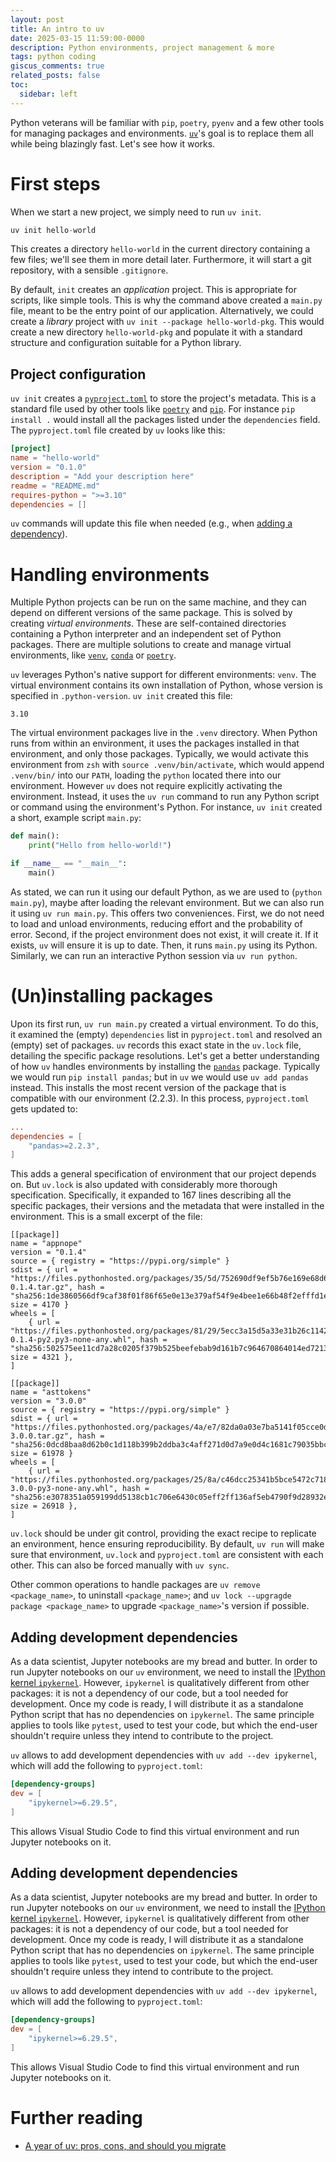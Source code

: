 ```yaml
---
layout: post
title: An intro to uv
date: 2025-03-15 11:59:00-0000
description: Python environments, project management & more
tags: python coding
giscus_comments: true
related_posts: false
toc:
  sidebar: left
---
```


Python veterans will be familiar with `pip`, `poetry`, `pyenv` and a few other tools for managing packages and environments. [`uv`](https://github.com/astral-sh/uv)'s goal is to replace them all while being blazingly fast. Let's see how it works.

# First steps

When we start a new project, we simply need to run `uv init`.

```python
uv init hello-world
```

This creates a directory `hello-world` in the current directory containing a few files; we'll see them in more detail later. Furthermore, it will start a git repository, with a sensible `.gitignore`.

By default, `init` creates an _application_ project. This is appropriate for scripts, like simple tools. This is why the command above created a `main.py` file, meant to be the entry point of our application. Alternatively, we could create a _library_ project with `uv init --package hello-world-pkg`. This would create a new directory `hello-world-pkg` and populate it with a standard structure and configuration suitable for a Python library.

## Project configuration

`uv init` creates a [`pyproject.toml`](https://packaging.python.org/en/latest/guides/writing-pyproject-toml/) to store the project's metadata. This is a standard file used by other tools like [`poetry`](https://python-poetry.org/) and [`pip`](https://pip.pypa.io). For instance `pip install .` would install all the packages listed under the `dependencies` field. The `pyproject.toml` file created by `uv` looks like this:

```toml
[project]
name = "hello-world"
version = "0.1.0"
description = "Add your description here"
readme = "README.md"
requires-python = ">=3.10"
dependencies = []
```

`uv` commands will update this file when needed (e.g., when [adding a dependency](#uninstalling-packages)).

# Handling environments

Multiple Python projects can be run on the same machine, and they can depend on different versions of the same package. This is solved by creating _virtual environments_. These are self-contained directories containing a Python interpreter and an independent set of Python packages. There are multiple solutions to create and manage virtual environments, like [`venv`](https://docs.python.org/3/library/venv.html), [`conda`](https://anaconda.org/anaconda/conda) or [`poetry`](https://python-poetry.org/).

`uv` leverages Python's native support for different environments: `venv`. The virtual environment contains its own installation of Python, whose version is specified in `.python-version`. `uv init` created this file:

```
3.10
```

The virtual environment packages live in the `.venv` directory. When Python runs from within an environment, it uses the packages installed in that environment, and only those packages. Typically, we would activate this environment from `zsh` with `source .venv/bin/activate`, which would append `.venv/bin/` into our `PATH`, loading the `python` located there into our environment. However `uv` does not require explicitly activating the environment. Instead, it uses the `uv run` command to run any Python script or command using the environment's Python. For instance, `uv init` created a short, example script `main.py`:

```python
def main():
    print("Hello from hello-world!")

if __name__ == "__main__":
    main()
```

As stated, we can run it using our default Python, as we are used to (`python main.py`), maybe after loading the relevant environment. But we can also run it using `uv run main.py`. This offers two conveniences. First, we do not need to load and unload environments, reducing effort and the probability of error. Second, if the project environment does not exist, it will create it. If it exists, `uv` will ensure it is up to date. Then, it runs `main.py` using its Python. Similarly, we can run an interactive Python session via `uv run python`.

# (Un)installing packages

Upon its first run, `uv run main.py` created a virtual environment. To do this, it examined the (empty) `dependencies` list in `pyproject.toml` and resolved an (empty) set of packages. `uv` records this exact state in the `uv.lock` file, detailing the specific package resolutions. Let's get a better understanding of how `uv` handles environments by installing the [`pandas`](https://pypi.org/project/pandas/) package. Typically we would run `pip install pandas`; but in `uv` we would use `uv add pandas` instead. This installs the most recent version of the package that is compatible with our environment (2.2.3). In this process, `pyproject.toml` gets updated to:

```toml
...
dependencies = [
    "pandas>=2.2.3",
]
```

This adds a general specification of environment that our project depends on. But `uv.lock` is also updated with considerably more thorough specification. Specifically, it expanded to 167 lines describing all the specific packages, their versions and the metadata that were installed in the environment. This is a small excerpt of the file:

```
[[package]]
name = "appnope"
version = "0.1.4"
source = { registry = "https://pypi.org/simple" }
sdist = { url = "https://files.pythonhosted.org/packages/35/5d/752690df9ef5b76e169e68d6a129fa6d08a7100ca7f754c89495db3c6019/appnope-0.1.4.tar.gz", hash = "sha256:1de3860566df9caf38f01f86f65e0e13e379af54f9e4bee1e66b48f2efffd1ee", size = 4170 }
wheels = [
    { url = "https://files.pythonhosted.org/packages/81/29/5ecc3a15d5a33e31b26c11426c45c501e439cb865d0bff96315d86443b78/appnope-0.1.4-py2.py3-none-any.whl", hash = "sha256:502575ee11cd7a28c0205f379b525beefebab9d161b7c964670864014ed7213c", size = 4321 },
]

[[package]]
name = "asttokens"
version = "3.0.0"
source = { registry = "https://pypi.org/simple" }
sdist = { url = "https://files.pythonhosted.org/packages/4a/e7/82da0a03e7ba5141f05cce0d302e6eed121ae055e0456ca228bf693984bc/asttokens-3.0.0.tar.gz", hash = "sha256:0dcd8baa8d62b0c1d118b399b2ddba3c4aff271d0d7a9e0d4c1681c79035bbc7", size = 61978 }
wheels = [
    { url = "https://files.pythonhosted.org/packages/25/8a/c46dcc25341b5bce5472c718902eb3d38600a903b14fa6aeecef3f21a46f/asttokens-3.0.0-py3-none-any.whl", hash = "sha256:e3078351a059199dd5138cb1c706e6430c05eff2ff136af5eb4790f9d28932e2", size = 26918 },
]
```

`uv.lock` should be under git control, providing the exact recipe to replicate an environment, hence ensuring reproducibility. By default, `uv run` will make sure that environment, `uv.lock` and `pyproject.toml` are consistent with each other. This can also be forced manually with `uv sync`.

Other common operations to handle packages are `uv remove <package_name>`, to uninstall `<package_name>`; and `uv lock --upgragde package <package_name>` to upgrade `<package_name>`'s version if possible.

## Adding development dependencies

As a data scientist, Jupyter notebooks are my bread and butter. In order to run Jupyter notebooks on our `uv` environment, we need to install the [IPython kernel `ipykernel`](https://pypi.org/project/ipykernel/). However, `ipykernel` is qualitatively different from other packages: it is not a dependency of our code, but a tool needed for development. Once my code is ready, I will distribute it as a standalone Python script that has no dependencies on `ipykernel`. The same principle applies to tools like `pytest`, used to test your code, but which the end-user shouldn't require unless they intend to contribute to the project.

`uv` allows to add development dependencies with `uv add --dev ipykernel`, which will add the following to `pyproject.toml`:

```toml
[dependency-groups]
dev = [
    "ipykernel>=6.29.5",
]
```

This allows Visual Studio Code to find this virtual environment and run Jupyter notebooks on it.

## Adding development dependencies

As a data scientist, Jupyter notebooks are my bread and butter. In order to run Jupyter notebooks on our `uv` environment, we need to install the [IPython kernel `ipykernel`](https://pypi.org/project/ipykernel/). However, `ipykernel` is qualitatively different from other packages: it is not a dependency of our code, but a tool needed for development. Once my code is ready, I will distribute it as a standalone Python script that has no dependencies on `ipykernel`. The same principle applies to tools like `pytest`, used to test your code, but which the end-user shouldn't require unless they intend to contribute to the project.

`uv` allows to add development dependencies with `uv add --dev ipykernel`, which will add the following to `pyproject.toml`:

```toml
[dependency-groups]
dev = [
    "ipykernel>=6.29.5",
]
```

This allows Visual Studio Code to find this virtual environment and run Jupyter notebooks on it.

# Further reading

- [A year of uv: pros, cons, and should you migrate](https://www.bitecode.dev/p/a-year-of-uv-pros-cons-and-should)

